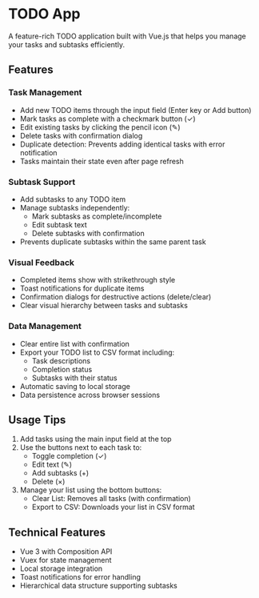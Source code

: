 # TODO App

A feature-rich TODO application built with Vue.js that helps you manage your tasks and subtasks efficiently.

## Features

### Task Management
- Add new TODO items through the input field (Enter key or Add button)
- Mark tasks as complete with a checkmark button (✓)
- Edit existing tasks by clicking the pencil icon (✎)
- Delete tasks with confirmation dialog
- Duplicate detection: Prevents adding identical tasks with error notification
- Tasks maintain their state even after page refresh

### Subtask Support
- Add subtasks to any TODO item
- Manage subtasks independently:
  - Mark subtasks as complete/incomplete
  - Edit subtask text
  - Delete subtasks with confirmation
- Prevents duplicate subtasks within the same parent task

### Visual Feedback
- Completed items show with strikethrough style
- Toast notifications for duplicate items
- Confirmation dialogs for destructive actions (delete/clear)
- Clear visual hierarchy between tasks and subtasks

### Data Management
- Clear entire list with confirmation
- Export your TODO list to CSV format including:
  - Task descriptions
  - Completion status
  - Subtasks with their status
- Automatic saving to local storage
- Data persistence across browser sessions

## Usage Tips
1. Add tasks using the main input field at the top
2. Use the buttons next to each task to:
   - Toggle completion (✓)
   - Edit text (✎)
   - Add subtasks (+)
   - Delete (×)
3. Manage your list using the bottom buttons:
   - Clear List: Removes all tasks (with confirmation)
   - Export to CSV: Downloads your list in CSV format

## Technical Features
- Vue 3 with Composition API
- Vuex for state management
- Local storage integration
- Toast notifications for error handling
- Hierarchical data structure supporting subtasks
